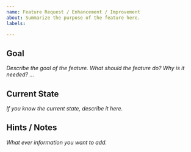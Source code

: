```yaml
---
name: Feature Request / Enhancement / Improvement
about: Summarize the purpose of the feature here.
labels: 

---
```


## Goal
_Describe the goal of the feature._
_What should the feature do? Why is it needed? ..._

## Current State
_If you know the current state, describe it here._

## Hints / Notes
_What ever information you want to add._
